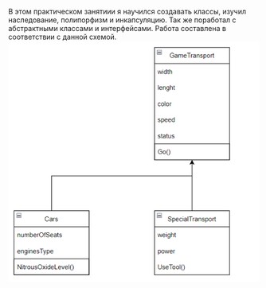 В этом практическом занятиии я научился создавать классы,
изучил наследование, полипорфизм и инкапсуляцию. Так же поработал с абстрактными классами и интерфейсами.
Работа составлена в соответствии с данной схемой.
![diagram](./diagram.png)